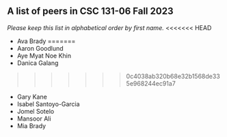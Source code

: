 A list of peers in CSC 131-06 Fall 2023
--------------------------------------------------

*Please keep this list in alphabetical order by first name.*
<<<<<<< HEAD
* Ava Brady
=======
* Aaron Goodlund
* Aye Myat Noe Khin
* Danica Galang
>>>>>>> 0c4038ab320b68e32b1568de335e968244ec91a7
* Gary Kane
* Isabel Santoyo-Garcia
* Jomel Sotelo
* Mansoor Ali
* Mia Brady


